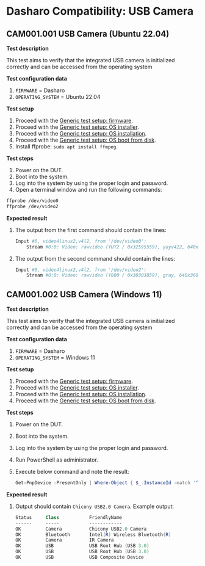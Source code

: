 # Dasharo Compatibility: USB Camera

## CAM001.001 USB Camera (Ubuntu 22.04)

**Test description**

This test aims to verify that the integrated USB camera is initialized
correctly and can be accessed from the operating system

**Test configuration data**

1. `FIRMWARE` = Dasharo
1. `OPERATING_SYSTEM` = Ubuntu 22.04

**Test setup**

1. Proceed with the
    [Generic test setup: firmware](../../generic-test-setup#firmware).
1. Proceed with the
    [Generic test setup: OS installer](../../generic-test-setup#os-installer).
1. Proceed with the
    [Generic test setup: OS installation](../../generic-test-setup#os-installation).
1. Proceed with the
    [Generic test setup: OS boot from disk](../../generic-test-setup#os-boot-from-disk).
1. Install ffprobe: `sudo apt install ffmpeg`.

**Test steps**

1. Power on the DUT.
1. Boot into the system.
1. Log into the system by using the proper login and password.
1. Open a terminal window and run the following commands:

```bash
ffprobe /dev/video0
ffprobe /dev/video2
```

**Expected result**

1. The output from the first command should contain the lines:

    ```bash
    Input #0, video4linux2,v4l2, from '/dev/video0':
        Stream #0:0: Video: rawvideo (YUY2 / 0x32595559), yuyv422, 640x480, 147456 kb/s, 30 fps, 30 tbr, 1000k tbn, 1000k tbc
    ```

1. The output from the second command should contain the lines:

    ```bash
    Input #0, video4linux2,v4l2, from '/dev/video2':
        Stream #0:0: Video: rawvideo (Y800 / 0x30303859), gray, 640x360, 55296 kb/s, 30 fps, 30 tbr, 1000k tbn, 1000k tbc
    ```

## CAM001.002 USB Camera (Windows 11)

**Test description**

This test aims to verify that the integrated USB camera is initialized
correctly and can be accessed from the operating system

**Test configuration data**

1. `FIRMWARE` = Dasharo
1. `OPERATING_SYSTEM` = Windows 11

**Test setup**

1. Proceed with the
   [Generic test setup: firmware](../../generic-test-setup#firmware).
1. Proceed with the
   [Generic test setup: OS installer](../../generic-test-setup#os-installer).
1. Proceed with the
   [Generic test setup: OS installation](../../generic-test-setup#os-installation).
1. Proceed with the
   [Generic test setup: OS boot from disk](../../generic-test-setup#os-boot-from-disk).

**Test steps**

1. Power on the DUT.
1. Boot into the system.
1. Log into the system by using the proper login and password.
1. Run PowerShell as administrator.
1. Execute below command and note the result:

    ```powershell
    Get-PnpDevice -PresentOnly | Where-Object { $_.InstanceId -match '^USB' }
    ```

**Expected result**

1. Output should contain `Chicony USB2.0 Camera`. Example output:

    ```powershell
    Status     Class           FriendlyName
    ------     -----           ------------
    OK         Camera          Chicony USB2.0 Camera
    OK         Bluetooth       Intel(R) Wireless Bluetooth(R)
    OK         Camera          IR Camera
    OK         USB             USB Root Hub (USB 3.0)
    OK         USB             USB Root Hub (USB 3.0)
    OK         USB             USB Composite Device
    ```
